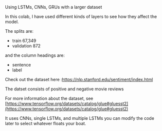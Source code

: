  Using LSTMs, CNNs, GRUs with a larger dataset


In this colab, I have used different kinds of layers to see how they affect the model.


The splits are:

*   train	67,349
*   validation	872


and the column headings are:

*   sentence
*   label

Check out the dataset here :https://nlp.stanford.edu/sentiment/index.html

The datset consists of positive and negative movie reviews

For more information about the dataset, see [https://www.tensorflow.org/datasets/catalog/glue#gluesst2](https://www.tensorflow.org/datasets/catalog/glue#gluesst2)

It uses CNNs, single LSTMs, and multiple LSTMs you can modify the code later to select whatever floats your boat.

